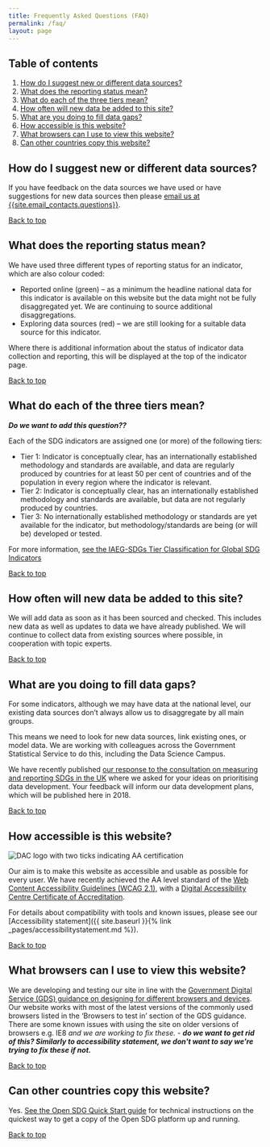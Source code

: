 ```yaml
---
title: Frequently Asked Questions (FAQ)
permalink: /faq/
layout: page
---
```

## Table of contents
1. [How do I suggest new or different data sources?](#how-do-i-suggest-new-or-different-data-sources)
2. [What does the reporting status mean?](#what-does-the-reporting-status-mean)
3. [What do each of the three tiers mean?](#what-do-each-of-the-three-tiers-mean)
4. [How often will new data be added to this site?](#how-often-will-new-data-be-added-to-this-site)
5. [What are you doing to fill data gaps?](#what-are-you-doing-to-fill-data-gaps)
6. [How accessible is this website?](#how-accessible-is-this-website)
7. [What browsers can I use to view this website?](#what-browsers-can-i-use-to-view-this-website)
8. [Can other countries copy this website?](#can-other-countries-copy-this-website)

## How do I suggest new or different data sources?
If you have feedback on the data sources we have used or have suggestions for new data sources then please <i class="fa fa-envelope"></i> <a href="mailto:{{site.email_contacts.questions}}">email us at {{site.email_contacts.questions}}</a>.

[Back to top](#table-of-contents)

## What does the reporting status mean?
We have used three different types of reporting status for an indicator, which are also colour coded:

* Reported online (green) – as a minimum the headline national data for this indicator is available on this website but the data might not be fully disaggregated yet. We are continuing to source additional disaggregations.
* Exploring data sources (red) – we are still looking for a suitable data source for this indicator.

Where there is additional information about the status of indicator data collection and reporting, this will be displayed at the top of the indicator page.

[Back to top](#table-of-contents)

## What do each of the three tiers mean? 
_**Do we want to add this question??**_

Each of the SDG indicators are assigned one (or more) of the following tiers:
- Tier 1: Indicator is conceptually clear, has an internationally established methodology and standards are available, and data are regularly produced by countries for at least 50 per cent of countries and of the population in every region where the indicator is relevant.
- Tier 2: Indicator is conceptually clear, has an internationally established methodology and standards are available, but data are not regularly produced by countries.
- Tier 3: No internationally established methodology or standards are yet available for the indicator, but methodology/standards are being (or will be) developed or tested.

For more information, [see the IAEG-SDGs Tier Classification for Global SDG Indicators](https://unstats.un.org/sdgs/iaeg-sdgs/tier-classification/)

[Back to top](#table-of-contents)

## How often will new data be added to this site?
We will add data as soon as it has been sourced and checked. This includes new data as well as updates to data we have already published. We will continue to collect data from existing sources where possible, in cooperation with topic experts.

[Back to top](#table-of-contents)

## What are you doing to fill data gaps?
For some indicators, although we may have data at the national level, our existing data sources don’t always allow us to disaggregate by all main groups.

This means we need to look for new data sources, link existing ones, or model data. We are working with colleagues across the Government Statistical Service to do this, including the Data Science Campus.

We have recently published [our response to the consultation on measuring and reporting SDGs in the UK](https://consultations.ons.gov.uk/sustainable-development-goals/ons-approach-to-measuring-reporting-sdgs-in-the-uk/) where we asked for your ideas on prioritising data development. Your feedback will inform our data development plans, which will be published here in 2018.

[Back to top](#table-of-contents)

## How accessible is this website?

![DAC logo with two ticks indicating AA certification](https://sustainabledevelopment-uk.github.io/public/dac_logo_with_two_ticks.png)

Our aim is to make this website as accessible and usable as possible for every user. We have recently achieved the AA level standard of the [Web Content Accessibility Guidelines (WCAG 2.1)](https://www.gov.uk/service-manual/helping-people-to-use-your-service/understanding-wcag), with a [Digital Accessibility Centre Certificate of Accreditation](http://digitalaccessibilitycentre.org/index.php/office-for-national-statistics-sdg).

For details about compatibility with tools and known issues, please see our [Accessibility statement]({{ site.baseurl }}{% link _pages/accessibilitystatement.md %}).

[Back to top](#table-of-contents)

## What browsers can I use to view this website?
We are developing and testing our site in line with the [Government Digital Service (GDS) guidance on designing for different browsers and devices](https://www.gov.uk/service-manual/technology/designing-for-different-browsers-and-devices). Our website works with most of the latest versions of the commonly used browsers listed in the ‘Browsers to test in’ section of the GDS guidance. There are some known issues with using the site on older versions of browsers e.g. IE8 *and we are working to fix these.* - _**do we want to get rid of this? Similarly to accessibility statement, we don't want to say we're trying to fix these if not.**_

[Back to top](#table-of-contents)

## Can other countries copy this website?
Yes. [See the Open SDG Quick Start guide](https://open-sdg.readthedocs.io/en/latest/quick-start/) for technical instructions on the quickest way to get a copy of the Open SDG platform up and running.

[Back to top](#table-of-contents)
